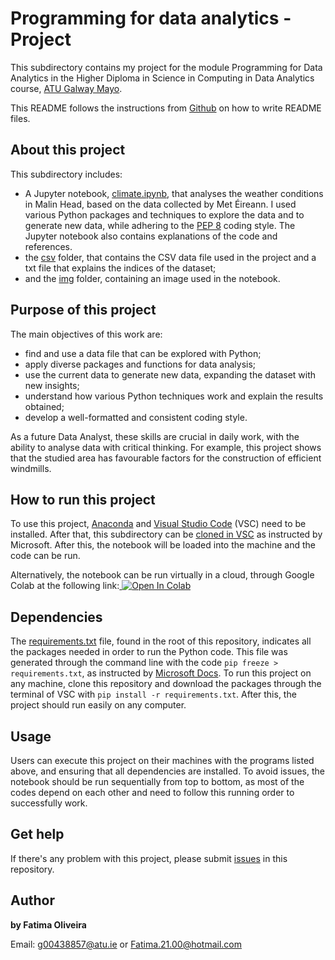 # Programming for data analytics - Project

This subdirectory contains my project for the module Programming for Data Analytics in the Higher Diploma in Science in Computing in Data Analytics course, [ATU Galway Mayo](https://www.gmit.ie/).

This README follows the instructions from [Github](https://docs.github.com/en/repositories/managing-your-repositorys-settings-and-features/customizing-your-repository/about-readmes) on how to write README files.

## About this project

This subdirectory includes:

- A Jupyter notebook, [climate.ipynb](https://github.com/FatimaBOliveira/Programming-for-data-analytics/blob/main/Project/climate.ipynb), that analyses the weather conditions in Malin Head, based on the data collected by Met Éireann. I used various Python packages and techniques to explore the data and to generate new data, while adhering to the [PEP 8](https://peps.python.org/pep-0008/) coding style. The Jupyter notebook also contains explanations of the code and references.
- the [csv](https://github.com/FatimaBOliveira/Programming-for-data-analytics/tree/main/Project/csv) folder, that contains the CSV data file used in the project and a txt file that explains the indices of the dataset;
- and the [img](https://github.com/FatimaBOliveira/Programming-for-data-analytics/tree/main/Project/img) folder, containing an image used in the notebook.

## Purpose of this project

The main objectives of this work are:
- find and use a data file that can be explored with Python;
- apply diverse packages and functions for data analysis;
- use the current data to generate new data, expanding the dataset with new insights;
- understand how various Python techniques work and explain the results obtained;
- develop a well-formatted and consistent coding style.

As a future Data Analyst, these skills are crucial in daily work, with the ability to analyse data with critical thinking. For example, this project shows that the studied area has favourable factors for the construction of efficient windmills.

## How to run this project

To use this project, [Anaconda](https://www.anaconda.com/download) and [Visual Studio Code](https://code.visualstudio.com/Download) (VSC) need to be installed. After that, this subdirectory can be [cloned in VSC](https://github.com/MicrosoftDocs/azure-dev-docs/blob/main/articles/javascript/how-to/with-visual-studio-code/clone-github-repository.md) as instructed by Microsoft. After this, the notebook will be loaded into the machine and the code can be run.

Alternatively, the notebook can be run virtually in a cloud, through Google Colab at the following link:<a target="_blank" href="https://colab.research.google.com/github/FatimaBOliveira/Programming-for-data-analytics/blob/main/Project/climate.ipynb">
  <img src="https://colab.research.google.com/assets/colab-badge.svg" alt="Open In Colab"/>
</a> 

## Dependencies

The [requirements.txt](https://github.com/FatimaBOliveira/Programming-for-data-analytics/blob/main/requirements.txt) file, found in the root of this repository, indicates all the packages needed in order to run the Python code. This file was generated through the command line with the code `pip freeze > requirements.txt`, as instructed by [Microsoft Docs](https://github.com/MicrosoftDocs/visualstudio-docs/blob/main/docs/python/managing-required-packages-with-requirements-txt.md). To run this project on any machine, clone this repository and download the packages through the terminal of VSC with `pip install -r requirements.txt`. After this, the project should run easily on any computer.

## Usage

Users can execute this project on their machines with the programs listed above, and ensuring that all dependencies are installed. To avoid issues, the notebook should be run sequentially from top to bottom, as most of the codes depend on each other and need to follow this running order to successfully work.

## Get help

If there's any problem with this project, please submit [issues](https://github.com/FatimaBOliveira/Programming-for-data-analytics/issues) in this repository.

## Author

**by Fatima Oliveira** 

Email: g00438857@atu.ie or Fatima.21.00@hotmail.com
